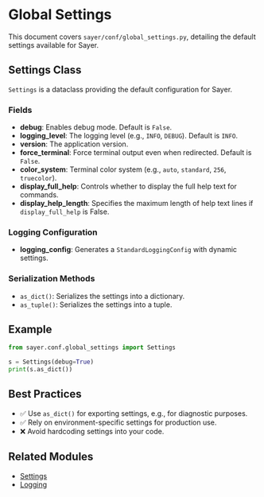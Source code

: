 # Global Settings

This document covers `sayer/conf/global_settings.py`, detailing the default settings available for Sayer.

## Settings Class

`Settings` is a dataclass providing the default configuration for Sayer.

### Fields

* **debug**: Enables debug mode. Default is `False`.
* **logging_level**: The logging level (e.g., `INFO`, `DEBUG`). Default is `INFO`.
* **version**: The application version.
* **force_terminal**: Force terminal output even when redirected. Default is `False`.
* **color_system**: Terminal color system (e.g., `auto`, `standard`, `256`, `truecolor`).
* **display_full_help**: Controls whether to display the full help text for commands.
* **display_help_length**: Specifies the maximum length of help text lines if `display_full_help` is False.

### Logging Configuration

* **logging_config**: Generates a `StandardLoggingConfig` with dynamic settings.

### Serialization Methods

* `as_dict()`: Serializes the settings into a dictionary.
* `as_tuple()`: Serializes the settings into a tuple.

## Example

```python
from sayer.conf.global_settings import Settings

s = Settings(debug=True)
print(s.as_dict())
```

## Best Practices

* ✅ Use `as_dict()` for exporting settings, e.g., for diagnostic purposes.
* ✅ Rely on environment-specific settings for production use.
* ❌ Avoid hardcoding settings into your code.

## Related Modules

* [Settings](./settings.md)
* [Logging](../core/logging.md)
